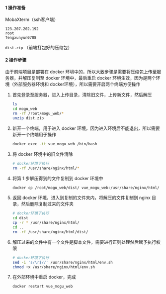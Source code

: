 #### 1 操作准备

MobaXterm（ssh客户端）

```text
123.207.202.192
root
Tengxunyun0708
```

 `dist.zip` （前端打包好的压缩包）

#### 2 操作步骤

由于前端项目是部署在 docker 环境中的，所以大致步骤是需要将压缩包上传至服务器，并解压复制至 docker 环境中，最后重启 docker 环境生效，因为是两个环境（外部服务器环境和 docker环境），所以需要开启两个终端方便操作

1. 首先登录至服务器，进入上传目录，清除旧文件，上传新文件，然后解压

   ```sh
   ls
   cd mogu_web
   rm -rf /root/mogu_web/*
   unzip dist.zip
   ```

2. 新开一个终端，用于进入 docker 环境，因为进入环境后不能退出，所以需要新开一个终端用于操作

   ```sh
   docker exec -it vue_mogu_web /bin/bash
   ```

3. 将 docker 环境中的旧文件清除

   ```sh
   # docker环境下执行
   rm -rf /usr/share/nginx/html/*
   ```

4. 将第 1 步解压得到的文件复制到 docker 环境中

   ```sh
   docker cp /root/mogu_web/dist/ vue_mogu_web:/usr/share/nginx/html/
   ```

5. 返回 docker 环境，进入到复制的文件夹内，将解压的文件复制到 nginx 目录，然后删除复制过来的文件夹

   ```sh
   # docker环境下执行
   cd dist
   cp -r * /usr/share/nginx/html/
   cd ..
   rm -rf /usr/share/nginx/html/dist/
   ```

6. 解压过来的文件中有一个文件是脚本文件，需要进行正则处理然后赋予执行权限

   ```sh
   # docker环境下执行
   sed -i 's/\r$//' /usr/share/nginx/html/env.sh
   chmod +x /usr/share/nginx/html/env.sh
   ```

7. 在外部环境中重启 docker，完成

   ```sh
   docker restart vue_mogu_web
   ```


